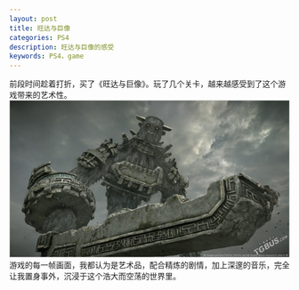 ```yaml
---
layout: post
title: 旺达与巨像
categories: PS4
description: 旺达与巨像的感受
keywords: PS4，game
---
```


前段时间趁着打折，买了《旺达与巨像》。玩了几个关卡，越来越感受到了这个游戏带来的艺术性。
![](/images/posts/wander_1.jpg)
游戏的每一帧画面，我都认为是艺术品，配合精炼的剧情，加上深邃的音乐，完全让我置身事外，沉浸于这个浩大而空荡的世界里。

